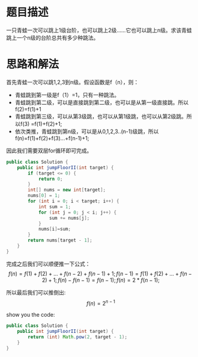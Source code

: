 # 题目描述
一只青蛙一次可以跳上1级台阶，也可以跳上2级……它也可以跳上n级。求该青蛙跳上一个n级的台阶总共有多少种跳法。

# 思路和解法
首先青蛙一次可以跳1,2,3到n级。假设函数是f（n），则：
- 青蛙跳到第一级是f（1）=1，只有一种跳法。
- 青蛙跳到第二级，可以是直接跳到第二级，也可以是从第一级直接跳。所以f(2)=f(1)+1
- 青蛙跳到第三级，可以从第3级跳，也可以从第1级跳，也可以从第2级跳。所以f(3) =f(1)+f(2)+1;
- 依次类推，青蛙跳到第n级，可以是从0,1,2,3..(n-1)级跳，所以f(n)=f(1)+f(2)+f(3)...+f(n-1)+1;

因此我们需要双层for循环即可完成。
```java
public class Solution {
    public int jumpFloorII(int target) {
        if (target <= 0) {
            return 0;
        }
        int[] nums = new int[target];
        nums[0] = 1;
        for (int i = 0; i < target; i++) {
            int sum = 1;
            for (int j = 0; j < i; j++) {
                sum += nums[j];
            }
            nums[i]=sum;
        }
        return nums[target - 1];
    }
}
```

完成之后我们可以顺便推一下公式：
$$
f(n)= f(1)+f(2)+...+f(n-2)+f(n-1)+1;
f(n-1)=f(1)+f(2)+...+f(n-2)+1;
f(n)-f(n-1)=f(n-1);
f(n)=2*f(n-1);
$$

所以最后我们可以推倒出:
$$
f(n) = 2^{n-1}
$$

show you the code:
```java
public class Solution {
    public int jumpFloorII(int target) {
        return (int) Math.pow(2, target - 1);
    }
}
```

